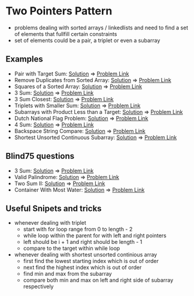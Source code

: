 # Two Pointers Pattern

- problems dealing with sorted arrays / linkedlists and need to find a set of elements that fullfill certain constraints
- set of elements could be a pair, a triplet or even a subarray

## Examples

- Pair with Target Sum: [Solution](/src/two-pointers/target-sum-pair.ts) => [Problem Link](https://www.educative.io/courses/grokking-the-coding-interview/xog6q15W9GP)
- Remove Duplicates from Sorted Array: [Solution](/src/two-pointers/remove-duplicates.ts) => [Problem Link](https://leetcode.com/problems/remove-duplicates-from-sorted-array/)
- Squares of a Sorted Array: [Solution](/src/two-pointers/squaring-array.ts) => [Problem Link](https://leetcode.com/problems/squares-of-a-sorted-array/)
- 3 Sum: [Solution](/src/two-pointers/triplet-to-zero.ts) => [Problem Link](https://leetcode.com/problems/3sum/)
- 3 Sum Closest: [Solution](/src/two-pointers/triplet-closest-to-target.ts) => [Problem Link](https://leetcode.com/problems/3sum-closest/)
- Triplets with Smaller Sum: [Solution](/src/two-pointers/count-triplet-smaller-to-target.ts) => [Problem Link](https://www.educative.io/courses/grokking-the-coding-interview/mElknO5OKBO)
- Subarrays with Product Less than a Target: [Solution](/src/two-pointers/subarr-with-product-less-target.ts) => [Problem Link](https://leetcode.com/problems/subarray-product-less-than-k/)
- Dutch National Flag Problem: [Solution](/src/two-pointers/dutch-flag-problem.ts) => [Problem Link](https://leetcode.com/problems/sort-colors/)
- 4 Sum: [Solution](/src/two-pointers/search-quadruplets.ts) => [Problem Link](https://leetcode.com/problems/4sum/)
- Backspace String Compare: [Solution](/src/two-pointers/backspace-string-compare.ts) => [Problem Link](https://leetcode.com/problems/backspace-string-compare/)
- Shortest Unsorted Continuous Subarray: [Solution](/src/two-pointers/shortest-unsorted-continuous-subarray.ts) => [Problem Link](https://leetcode.com/problems/shortest-unsorted-continuous-subarray/)

## Blind75 questions

- 3 Sum: [Solution](/src/two-pointers/triplet-to-zero.ts) => [Problem Link](https://leetcode.com/problems/3sum/)
- Valid Palindrome: [Solution](/src/two-pointers/valid-palindrome.ts) => [Problem Link](https://leetcode.com/problems/valid-palindrome/)
- Two Sum II: [Solution](/src/two-pointers/two-sum-II.ts) => [Problem Link](https://leetcode.com/problems/two-sum-ii-input-array-is-sorted/)
- Container With Most Water: [Solution](/src/two-pointers/max-area.ts) => [Problem Link](https://leetcode.com/problems/container-with-most-water/)

## Useful Snipets and tricks

- whenever dealing with triplet
  - start with for loop range from 0 to length - 2
  - while loop within the parent for with left and right pointers
  - left should be i + 1 and right should be length - 1
  - compare to the target within while loop
- whenever dealing with shortest unsorted continious array
  - first find the lowest starting index which is out of order
  - next find the highest index which is out of order
  - find min and max from the subarray
  - compare both min and max on left and right side of subarray respectively
